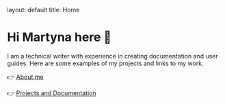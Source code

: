 layout: default
title: Home

# Hi Martyna here 👋

I am a technical writer with experience in creating documentation and user guides. Here are some examples of my projects and links to my work.

👉 [About me](about.md)

👉 [Projects and Documentation](projects.md)
